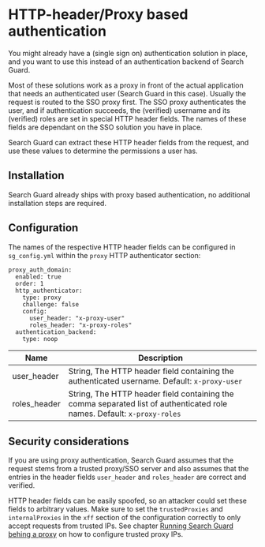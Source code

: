 <!---
Copryight 2017 floragunn GmbH
-->
 
# HTTP-header/Proxy based authentication

You might already have a (single sign on) authentication solution in place, and you want to use this instead of an authentication backend of Search Guard.

Most of these solutions work as a proxy in front of the actual application that needs an authenticated user (Search Guard in this case). Usually the request is routed to the SSO proxy first. The SSO proxy authenticates the user, and if authentication succeeds, the (verified) username and its (verified) roles are set in special HTTP header fields. The names of these fields are dependant on the SSO solution you have in place.

Search Guard can extract these HTTP header fields from the request, and use these values to determine the permissions a user has.

## Installation

Search Guard already ships with proxy based authentication, no additional installation steps are required.

## Configuration

The names of the respective HTTP header fields can be configured in `sg_config.yml` within the `proxy` HTTP authenticator section:

```
proxy_auth_domain:
  enabled: true
  order: 1
  http_authenticator:
    type: proxy
    challenge: false
    config:
      user_header: "x-proxy-user"
      roles_header: "x-proxy-roles"
  authentication_backend:
    type: noop
```

| Name  | Description  |
|---|---|
| user_header  |  String, The HTTP header field containing the authenticated username. Default: `x-proxy-user` |
| roles_header  |  String, The HTTP header field containing the comma separated list of authenticated role names. Default: `x-proxy-roles` |

## Security considerations

If you are using proxy authentication, Search Guard assumes that the request stems from a trusted proxy/SSO server and also assumes that the entries in the header fields `user_header` and `roles_header` are correct and verified.

HTTP header fields can be easily spoofed, so an attacker could set these fields to arbitrary values. Make sure to set the `trustedProxies` and `internalProxies` in the `xff` section of the configuration correctly to only accept requests from trusted IPs. See chapter [Running Search Guard behing a proxy](proxies.md) on how to configure trusted proxy IPs.
